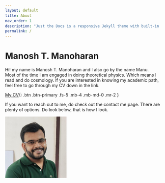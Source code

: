 ```yaml
---
layout: default
title: About
nav_order: 1
description: "Just the Docs is a responsive Jekyll theme with built-in search that is easily customizable and hosted on GitHub Pages."
permalink: /
---
```


# Manosh T. Manoharan

Hi! my name is Manosh T. Manoharan and I also go by the name Manu. Most of the time I am engaged in doing theoretical physics. Which means I read and do cosmology. If you are interested in knowing my academic path, feel free to go through my CV down in the link.


[My CV](https://manoshmanoharan.github.io/Manosh_CV.pdf){: .btn .btn-primary .fs-5 .mb-4 .mb-md-0 .mr-2 }

If you want to reach out to me, do check out the contact me page. There are plenty of options. Do look below, that is how I look.

<img src="images/MTM.jpg" width="200">
